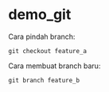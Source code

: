 # demo_git

Cara pindah branch:
```
git checkout feature_a
```

Cara membuat branch baru:
```
git branch feature_b
```